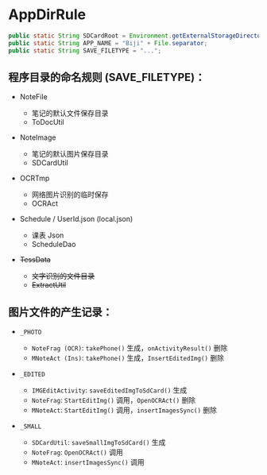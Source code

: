 # AppDirRule

```java
public static String SDCardRoot = Environment.getExternalStorageDirectory().getAbsolutePath() + File.separator;
public static String APP_NAME = "Biji" + File.separator;
public static String SAVE_FILETYPE = "...";
```
## 程序目录的命名规则 (SAVE_FILETYPE)：

+ NoteFile
    + 笔记的默认文件保存目录
    + ToDocUtil

+ NoteImage
    + 笔记的默认图片保存目录
    + SDCardUtil
   
+ OCRTmp
    + 网络图片识别的临时保存
    + OCRAct
    
+ Schedule / UserId.json (local.json)
    + 课表 Json
    + ScheduleDao

+ ~~TessData~~
    + ~~文字识别的文件目录~~
    + ~~ExtractUtil~~

## 图片文件的产生记录：

+ `_PHOTO`
    + `NoteFrag (OCR)`: `takePhone()` 生成，`onActivityResult()` 删除
    + `MNoteAct (Ins)`: `takePhone()` 生成，`InsertEditedImg()` 删除
    
+ `_EDITED`
    + `IMGEditActivity`: `saveEditedImgToSdCard()` 生成
    + `NoteFrag`: `StartEditImg()` 调用，`OpenOCRAct()` 删除
    + `MNoteAct`: `StartEditImg()` 调用，`insertImagesSync()` 删除

+ `_SMALL`
    + `SDCardUtil`: `saveSmallImgToSdCard()` 生成
    + `NoteFrag`: `OpenOCRAct()` 调用
    + `MNoteAct`: `insertImagesSync()` 调用
    